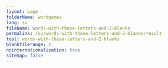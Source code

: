 ```yaml
---
layout: page
folderName: wordgames
lang: sv
fileName: words-with-these-letters-and-2-blanks
permalink: /sv/words-with-these-letters-and-2-blanks/result
tool: words-with-these-letters-and-2-blanks
blanktilerange: 2
nointernationalization: true
sitemap: false 
---
```

